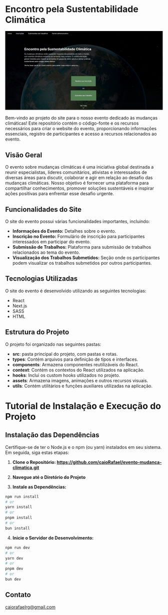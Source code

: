 # Encontro pela Sustentabilidade Climática

![sistema](./images/initial-page.png)

Bem-vindo ao projeto do site para o nosso evento dedicado às mudanças climáticas! Este repositório contém o código-fonte e os recursos necessários para criar o website do evento, proporcionando informações essenciais, registro de participantes e acesso a recursos relacionados ao evento.

## Visão Geral

O evento sobre mudanças climáticas é uma iniciativa global destinada a reunir especialistas, líderes comunitários, ativistas e interessados de diversas áreas para discutir, colaborar e agir em relação ao desafio das mudanças climáticas. Nosso objetivo é fornecer uma plataforma para compartilhar conhecimentos, promover soluções sustentáveis e inspirar ações positivas para enfrentar esse desafio urgente.

## Funcionalidades do Site

O site do evento possui várias funcionalidades importantes, incluindo:

- **Informações do Evento:** Detalhes sobre o evento.
- **Inscrição no Evento:** Formulário de inscrição para participantes interessados em participar do evento.
- **Submissão de Trabalhos:** Plataforma para submissão de trabalhos relacionados ao tema do evento.
- **Visualização dos Trabalhos Submetidos:** Seção onde os participantes podem visualizar os trabalhos submetidos por outros participantes.

## Tecnologias Utilizadas

O site do evento é desenvolvido utilizando as seguintes tecnologias:

- React
- Next.js
- SASS
- HTML

## Estrutura do Projeto

O projeto foi organizado nas seguintes pastas:

- **src**: pasta principal do projeto, com pastas e rotas.
- **types**: Contém arquivos para definição de tipos e interfaces.
- **components**: Armazena componentes reutilizáveis do React.
- **context**: Contém os contextos do React utilizados na aplicação.
- **hooks**: Inclui os custom hooks utilizados no projeto.
- **assets**: Armazena imagens, animações e outros recursos visuais.
- **utils**: Contém utilitários e funções auxiliares utilizadas na aplicação.


# Tutorial de Instalação e Execução do Projeto

## Instalação das Dependências

Certifique-se de ter o Node.js e o npm (ou yarn) instalados em seu sistema. Em seguida, siga estas etapas:

1. **Clone o Repositório: https://github.com/caioRafael/evento-mudanca-climatica.git**

2. **Navegue até o Diretório do Projeto**

3. **Instale as Dependências:**

```bash
npm run install
# or
yarn install
# or
pnpm install
# or
bun install
```

4. **Inicie o Servidor de Desenvolvimento:**

```bash
npm run dev
# or
yarn dev
# or
pnpm dev
# or
bun dev
```

## Contato

[caiorafaelrg@gmail.com](mailto:caiorafaelrg@gmail.com)


